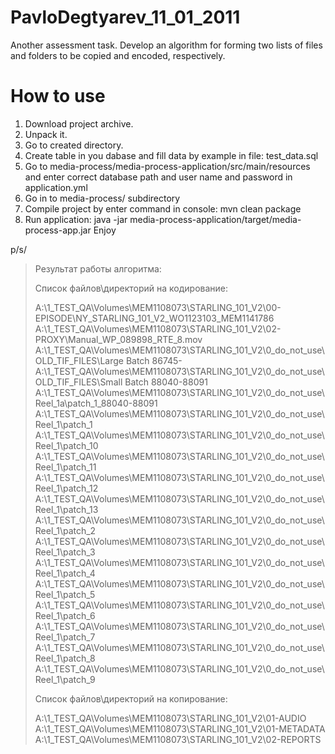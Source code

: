 # PavloDegtyarev_11_01_2011
Another assessment task. Develop an algorithm for forming two lists of files and folders to be copied and encoded, respectively.

# How to use

1. Download project archive.
2. Unpack it.
3. Go to created directory.
4. Create table in you dabase and fill data by example in file: test_data.sql
5. Go to media-process/media-process-application/src/main/resources and enter correct database path and user name and password in application.yml
6. Go in to media-process/ subdirectory
7. Compile project by enter command in console: mvn clean package
8. Run application: java -jar media-process-application/target/media-process-app.jar
Enjoy

p/s/
> 
> Результат работы алгоритма:
> 
> Список файлов\директорий на кодирование:
> 
> A:\1_TEST_QA\Volumes\MEM1108073\STARLING_101_V2\00-EPISODE\NY_STARLING_101_V2_WO1123103_MEM1141786
> A:\1_TEST_QA\Volumes\MEM1108073\STARLING_101_V2\02-PROXY\Manual_WP_089898_RTE_8.mov
> A:\1_TEST_QA\Volumes\MEM1108073\STARLING_101_V2\0_do_not_use\OLD_TIF_FILES\Large Batch 86745-
> A:\1_TEST_QA\Volumes\MEM1108073\STARLING_101_V2\0_do_not_use\OLD_TIF_FILES\Small Batch 88040-88091
> A:\1_TEST_QA\Volumes\MEM1108073\STARLING_101_V2\0_do_not_use\Reel_1a\patch_1_88040-88091
> A:\1_TEST_QA\Volumes\MEM1108073\STARLING_101_V2\0_do_not_use\Reel_1\patch_1
> A:\1_TEST_QA\Volumes\MEM1108073\STARLING_101_V2\0_do_not_use\Reel_1\patch_10
> A:\1_TEST_QA\Volumes\MEM1108073\STARLING_101_V2\0_do_not_use\Reel_1\patch_11
> A:\1_TEST_QA\Volumes\MEM1108073\STARLING_101_V2\0_do_not_use\Reel_1\patch_12
> A:\1_TEST_QA\Volumes\MEM1108073\STARLING_101_V2\0_do_not_use\Reel_1\patch_13
> A:\1_TEST_QA\Volumes\MEM1108073\STARLING_101_V2\0_do_not_use\Reel_1\patch_2
> A:\1_TEST_QA\Volumes\MEM1108073\STARLING_101_V2\0_do_not_use\Reel_1\patch_3
> A:\1_TEST_QA\Volumes\MEM1108073\STARLING_101_V2\0_do_not_use\Reel_1\patch_4
> A:\1_TEST_QA\Volumes\MEM1108073\STARLING_101_V2\0_do_not_use\Reel_1\patch_5
> A:\1_TEST_QA\Volumes\MEM1108073\STARLING_101_V2\0_do_not_use\Reel_1\patch_6
> A:\1_TEST_QA\Volumes\MEM1108073\STARLING_101_V2\0_do_not_use\Reel_1\patch_7
> A:\1_TEST_QA\Volumes\MEM1108073\STARLING_101_V2\0_do_not_use\Reel_1\patch_8
> A:\1_TEST_QA\Volumes\MEM1108073\STARLING_101_V2\0_do_not_use\Reel_1\patch_9
> 
> Список файлов\директорий на копирование: 
> 
> A:\1_TEST_QA\Volumes\MEM1108073\STARLING_101_V2\01-AUDIO
> A:\1_TEST_QA\Volumes\MEM1108073\STARLING_101_V2\01-METADATA
> A:\1_TEST_QA\Volumes\MEM1108073\STARLING_101_V2\02-REPORTS
> 

